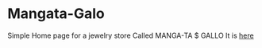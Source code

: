 # Mangata-Galo
Simple Home page for a jewelry store Called MANGA-TA  $ GALLO
It is [here](https://zakymaky8.github.io/Mangata-Galo/)
